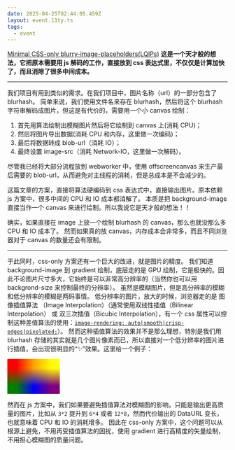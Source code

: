 ```yaml
---
date: 2025-04-25T02:44:05.459Z
layout: event.11ty.ts
tags:
  - event
---
```


[Minimal CSS-only blurry-image-placeholders(LQIPs)](https://leanrada.com/notes/css-only-lqip/)
**这是一个天才般的想法，它把原本需要用 js 解码的工作，直接放到 css 表达式里，不仅仅是计算加快了，而且消除了很多中间成本。**

---

我们项目有用到类似的需求。在我们项目中，图片名称（url）的一部分包含了 blurhash。
简单来说，我们使用文件名来存在 blurhash，然后将这个 blurhash 字符串解码成图片，但这是有代价的，需要用一个小 canvas 绘制：

1. 首先用算法绘制出模糊图片然后将它绘制到 canvas 上(消耗 CPU)；
2. 然后将图片导出数据(消耗 CPU 和内存，这里做一次编码)；
3. 最后将数据转成 blob-url（消耗 IO）；
4. 最终设置 image-src（消耗 Network-IO，这里做一次解码）。

尽管我已经将大部分流程放到 webworker 中，使用 offscreencanvas 来生产最后需要的 blob-url，从而避免对主线程的消耗，但是总成本是不会减少的。

这篇文章的方案，直接将算法硬编码到 css 表达式中，直接输出图片。原本依赖 js 方案中，很多中间的 CPU 和 IO 成本都消解了。
本质是把 background-image 直接当作一个 canvas 来进行绘制。所以我说它是天才般的想法！！

确实，如果直接在 image 上放一个绘制 blurhash 的 canvas，那么也就没那么多 CPU 和 IO 成本了。
然而如果真的放 canvas，内存成本会非常多，而且不同浏览器对于 canvas 的数量还会有限制。

---

于此同时，css-only 方案还有一个巨大的改进，就是图片的精度。
我们知道 background-image 到 gradient 绘制，底层走的是 GPU 绘制，它是极快的。因此不论图片尺寸多大，它始终是可以非常高分辨率的（当然你也可以用 backgrond-size 来控制最终的分辨率）。
虽然是模糊图片，但是高分辨率的模糊和低分辨率的模糊是两码事情。
低分辨率的图片，放大的时候，浏览器走的是 图像插值算法 ​​（Image Interpolation）（通常使用双线性插值（Bilinear Interpolation）​​ 或 ​​ 双三次插值（Bicubic Interpolation），有一个 css 属性可以控制这种差值算法的使用：[`image-rendering: auto|smooth|crisp-edges|pixelated;`](https://developer.mozilla.org/en-US/docs/Web/CSS/image-rendering)）。
然而这种插值算法的效果并不是那么理想，特别是我们用 blurhash 存储的其实就是几个图片像素而已，所以直接对一个低分辨率的图片进行插值，会出现很明显的“✨”效果。这里给一个例子：

<!-- const canvas = document.createElement("canvas");
canvas.width = 3;
canvas.height = 2;
const ctx = canvas.getContext("2d");
// 按顺序填充像素颜色
ctx.fillStyle = "rgb(255, 0, 0)";
ctx.fillRect(0, 0, 1, 1);
ctx.fillStyle = "rgb(255, 165, 0)";
ctx.fillRect(1, 0, 1, 1);
ctx.fillStyle = "rgb(255, 255, 0)";
ctx.fillRect(2, 0, 1, 1);
ctx.fillStyle = "rgb(0, 128, 0)";
ctx.fillRect(0, 1, 1, 1);
ctx.fillStyle = "rgb(0, 0, 255)";
ctx.fillRect(1, 1, 1, 1);
ctx.fillStyle = "rgb(128, 0, 128)";
ctx.fillRect(2, 1, 1, 1);
console.log( canvas.toDataURL()); -->

<img src="data:image/png;base64,iVBORw0KGgoAAAANSUhEUgAAAAMAAAACCAYAAACddGYaAAAAAXNSR0IArs4c6QAAAB5JREFUGFcFwQEBADAIAyCsaZo9jDl3mFKHZUSl4vlciQb/2bFejgAAAABJRU5ErkJggg==" alt="3x2 Rainbow Pixels PNG" style="image-rendering: auto;width: 120px;height: 80px;">

然而在 js 方案中，我们如果要避免插值算法对模糊图的影响，只能是输出更高质量的图片，比如从 `3*2` 提升到 `6*4` 或者 `12*8`，然而代价输出的 DataURL 变长，也就意味着 CPU 和 IO 的消耗增多。
因此在 css-only 方案中，这个问题可以从根源上避免，不用再受插值算法的困扰，使用 gradient 进行高精度的矢量绘制，不用担心模糊图的质量问题。
